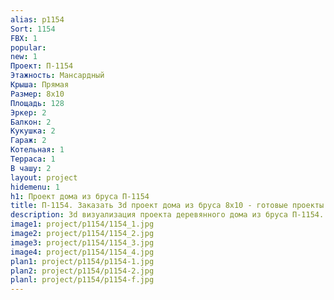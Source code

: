 ```yaml
---
alias: p1154
Sort: 1154
FBX: 1
popular: 
new: 1
Проект: П-1154
Этажность: Мансардный
Крыша: Прямая
Размер: 8х10
Площадь: 128
Эркер: 2
Балкон: 2
Кукушка: 2
Гараж: 2
Котельная: 1
Терраса: 1
В чашу: 2
layout: project
hidemenu: 1
h1: Проект дома из бруса П-1154
title: П-1154. Заказать 3d проект дома из бруса 8х10 - готовые проекты
description: 3d визуализация проекта деревянного дома из бруса П-1154. Площадь 128 м2, размер 8х10. Вы можете внести любые изменения в проект.
image1: project/p1154/1154_1.jpg
image2: project/p1154/1154_2.jpg
image3: project/p1154/1154_3.jpg
image4: project/p1154/1154_4.jpg
plan1: project/p1154/p1154-1.jpg
plan2: project/p1154/p1154-2.jpg
planl: project/p1154/p1154-f.jpg
---
```

